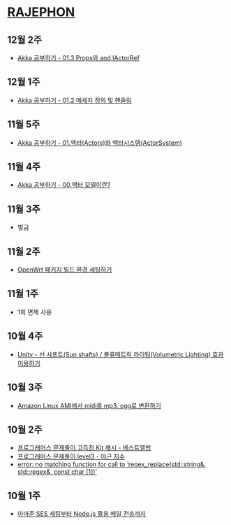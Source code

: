 # [RAJEPHON](https://rajephon.github.io/blog)

## 12월 2주
- [Akka 공부하기 - 01.3 Props와 and IActorRef](https://rajephon.github.io/blog/2018/12/14/akka-03/)

## 12월 1주
- [Akka 공부하기 - 01.2 메세지 정의 및 핸들링](https://rajephon.github.io/blog/2018/12/08/akka-02/)

## 11월 5주
- [Akka 공부하기 - 01.액터(Actors)와 액터시스템(ActorSystem)](https://rajephon.github.io/blog/2018/12/02/akka-01/)

## 11월 4주
- [Akka 공부하기 - 00.액터 모델이란?](https://rajephon.github.io/blog/2018/11/25/akka-00/)

## 11월 3주
- 벌금

## 11월 2주
- [OpenWrt 패키지 빌드 환경 세팅하기](https://rajephon.github.io/blog/2018/11/09/build-openwrt-00/)

## 11월 1주
- 1회 면제 사용

## 10월 4주
- [Unity - 선 샤프트(Sun shafts) / 볼류메트릭 라이팅(Volumetric Lighting) 효과 이용하기](https://rajephon.github.io/blog/2018/10/28/unity-using-sun-shafts/)

## 10월 3주
- [Amazon Linux AMI에서 midi를 mp3, ogg로 변환하기](https://rajephon.github.io/blog/2018/10/19/convert-midi-to-mp3-ogg-on-aws-linux/)

## 10월 2주
- [프로그래머스 문제풀이 고득점 Kit 해시 - 베스트앨범](https://rajephon.github.io/blog/2018/10/14/programmers-solution-hash-best-album/)
- [프로그래머스 문제풀이 level3 - 야근 지수](https://rajephon.github.io/blog/2018/10/14/programmers-solution-level3-no-overtime/)
- [error: no matching function for call to ‘regex_replace(std::string&, std::regex&, const char [1])’](https://rajephon.github.io/blog/2018/10/13/no-matching-function-for-call-to-regex_replace/)


## 10월 1주
- [아마존 SES 세팅부터 Node.js 활용 메일 전송까지](https://rajephon.github.io/blog/2018/10/06/Amazon-SES-Setup-00/)
